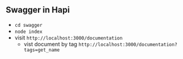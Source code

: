 ## Swagger in Hapi

* `cd swagger`
* `node index`
* visit `http://localhost:3000/documentation`
	* vist document by tag `http://localhost:3000/documentation?tags=get_name`
